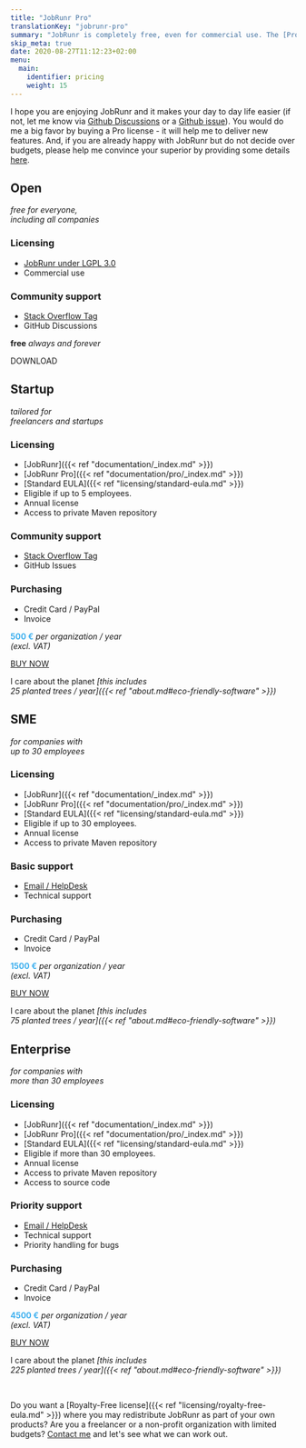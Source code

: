 ```yaml
---
title: "JobRunr Pro"
translationKey: "jobrunr-pro"
summary: "JobRunr is completely free, even for commercial use. The [Pro edition](/en/documentation/pro/ 'If you would develop the features of the Pro edition yourself, it would have an estimated cost of around 60.000 €\n(120 days of development at a rate of 500€). ') allows you to use additional options while ensuring the project will stay here for years to come. I provide 30 day unconditional money back guarantee."
skip_meta: true
date: 2020-08-27T11:12:23+02:00
menu: 
  main: 
    identifier: pricing
    weight: 15
---
```

I hope you are enjoying JobRunr and it makes your day to day life easier (if not, let me know via [Github Discussions](https://github.com/jobrunr/jobrunr/discussions) or a [Github issue](https://github.com/jobrunr/jobrunr/issues)). You would do me a big favor by buying a Pro license - it will help me to deliver new features. And, if you are already happy with JobRunr but do not decide over budgets, please help me convince your superior by providing some details [here](mailto:hello@jobrunr.io?subject=JobRunr%20Pro%20License&body=Hi%2C%0A%0AI%20like%20JobRunr%20and%20need%20some%20help%20to%20convince%20my%20superior%20in%20getting%20a%20Pro%20License.%0A%0AOur%20company%20is%3A%20%3Cplease%20enter%20your%20company%20name%20here%3E%0AMy%20superior%20is%3A%20%3Cplease%20enter%20the%20name%20of%20your%20superior%20here%3E%0AMy%20superior%27s%20email%20address%20is%3A%20%3Cplease%20enter%20the%20email%20address%20of%20your%20superior%20here%3E%0A%0ARegards%21).

<div class="plan-container">

<div class="plan plan-open">

## Open
<div class="no-margin">

_free for everyone,<br>including all companies_
</div>

### Licensing
- [JobRunr under LGPL 3.0](https://www.gnu.org/licenses/lgpl-3.0.html)
- Commercial use

### Community support
- [Stack Overflow Tag](https://stackoverflow.com/questions/ask?tags=java%20jobrunr)
- GitHub Discussions

<div class="buy">

__free__
_always and forever_

<a class="button">DOWNLOAD</a>
</div>
</div>

<div class="plan plan-startup">

## Startup
<div class="no-margin">

_tailored for <br>freelancers and startups_
</div>

### Licensing
- [JobRunr]({{< ref "documentation/_index.md" >}})
- [JobRunr Pro]({{< ref "documentation/pro/_index.md" >}})
- [Standard EULA]({{< ref "licensing/standard-eula.md" >}})
- Eligible if up to 5 employees.
- Annual license
- Access to private Maven repository

### Community support
- [Stack Overflow Tag](https://stackoverflow.com/questions/ask?tags=java%20jobrunr)
- GitHub Issues

### Purchasing
- Credit Card / PayPal 
- Invoice

<div class="buy">

<strong style='color: #3eb0ef;text-decoration: none; cursor: help' title='Can save you up to 50.000 € (107 days of development at a rate of 500€)'>500 €</strong>
_per organization / year<br/>(excl. VAT)_

<a class="button" onclick="gtag('event', 'click_buy_pro', {'event_category': 'ecommerce', 'event_label' : 'plan_startup' });" href="mailto:hello@jobrunr.io?subject=JobRunr%20Pro%20Startup%20License&body=Hi%2C%0D%0A%0D%0Awe're%20interested%20in%20a%20JobRunr%20Pro%20Startup%20License.%0D%0A%0D%0AOur%20company%20is%3A%20%3Cplease%20enter%20your%20company%20name%20here%3E%0D%0AOur%20VAT%20number%20is%3A%20%3Cplease%20enter%20your%20VAT%20number%20here%3E%0D%0AOur%20address%20is%3A%20%3Cplease%20enter%20your%20address%20here%3E%0D%0A%0D%0ARegards!" target="_blank">BUY NOW</a>

<div class="eco-friendly">

I care about the planet
_[this includes <br/>25 planted trees / year]({{< ref "about.md#eco-friendly-software" >}})_
</div>
</div>
</div>

<div class="plan plan-business">

## SME
<div class="no-margin">

_for companies with <br>up to 30 employees_
</div>

### Licensing
- [JobRunr]({{< ref "documentation/_index.md" >}})
- [JobRunr Pro]({{< ref "documentation/pro/_index.md" >}})
- [Standard EULA]({{< ref "licensing/standard-eula.md" >}})
- Eligible if up to 30 employees.
- Annual license
- Access to private Maven repository

### Basic support
- [Email / HelpDesk](mailto:hello@jobrunr.io)
- Technical support

### Purchasing
- Credit Card / PayPal 
- Invoice

<div class="buy">

<strong style='color: #3eb0ef;text-decoration: none; cursor: help' title='Can save you up to 50.000 € (107 days of development at a rate of 500€)'>1500 €</strong>
_per organization / year<br/>(excl. VAT)_

<a class="button" onclick="gtag('event', 'click_buy_pro', {'event_category': 'ecommerce', 'event_label' : 'plan_sme' });" href="mailto:hello@jobrunr.io?subject=JobRunr%20Pro%20SME%20License&body=Hi%2C%0D%0A%0D%0Awe're%20interested%20in%20a%20JobRunr%20Pro%20SME%20License.%0D%0A%0D%0AOur%20company%20is%3A%20%3Cplease%20enter%20your%20company%20name%20here%3E%0D%0AOur%20VAT%20number%20is%3A%20%3Cplease%20enter%20your%20VAT%20number%20here%3E%0D%0AOur%20address%20is%3A%20%3Cplease%20enter%20your%20address%20here%3E%0D%0A%0D%0ARegards!" target="_blank">BUY NOW</a>

<div class="eco-friendly">

I care about the planet
_[this includes <br/>75 planted trees / year]({{< ref "about.md#eco-friendly-software" >}})_
</div>
</div>
</div>

<div class="plan plan-enterprise">

## Enterprise
<div class="no-margin">

_for companies with <br>more than 30 employees_
</div>

### Licensing
- [JobRunr]({{< ref "documentation/_index.md" >}})
- [JobRunr Pro]({{< ref "documentation/pro/_index.md" >}})
- [Standard EULA]({{< ref "licensing/standard-eula.md" >}})
- Eligible if more than 30 employees.
- Annual license
- Access to private Maven repository
- Access to source code

### Priority support
- [Email / HelpDesk](mailto:hello@jobrunr.io)
- Technical support
- Priority handling for bugs

### Purchasing
- Credit Card / PayPal 
- Invoice

<div class="buy">

<strong style='color: #3eb0ef;text-decoration: none; cursor: help' title='Can save you up to 50.000 € (107 days of development at a rate of 500€)'>4500 €</strong>
_per organization / year<br/>(excl. VAT)_

<a class="button" onclick="gtag('event', 'click_buy_pro', {'event_category': 'ecommerce', 'event_label' : 'plan_enterprise' });" href="mailto:hello@jobrunr.io?subject=JobRunr%20Enterprise%20Pro%20License&body=Hi%2C%0D%0A%0D%0Awe're%20interested%20in%20a%20JobRunr%20Pro%20Enterprise%20License.%0D%0A%0D%0AOur%20company%20is%3A%20%3Cplease%20enter%20your%20company%20name%20here%3E%0D%0AOur%20VAT%20number%20is%3A%20%3Cplease%20enter%20your%20VAT%20number%20here%3E%0D%0AOur%20address%20is%3A%20%3Cplease%20enter%20your%20address%20here%3E%0D%0A%0D%0ARegards!" target="_blank">BUY NOW</a>

<div class="eco-friendly">

I care about the planet
_[this includes <br/>225 planted trees / year]({{< ref "about.md#eco-friendly-software" >}})_
</div>
</div>
</div>
</div>

<br>

Do you want a [Royalty-Free license]({{< ref "licensing/royalty-free-eula.md" >}}) where you may redistribute JobRunr as part of your own products? Are you a freelancer or a non-profit organization with limited budgets? [Contact me](mailto:hello@jobrunr.io) and let's see what we can work out.